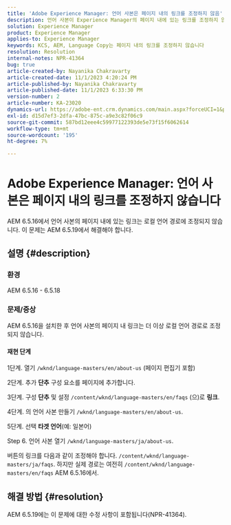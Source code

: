 ```yaml
---
title: 'Adobe Experience Manager: 언어 사본은 페이지 내의 링크를 조정하지 않음'
description: 언어 사본이 Experience Manager의 페이지 내에 있는 링크를 조정하지 않는 이유를 알아봅니다.
solution: Experience Manager
product: Experience Manager
applies-to: Experience Manager
keywords: KCS, AEM, Language Copy는 페이지 내의 링크를 조정하지 않습니다
resolution: Resolution
internal-notes: NPR-41364
bug: true
article-created-by: Nayanika Chakravarty
article-created-date: 11/1/2023 4:20:24 PM
article-published-by: Nayanika Chakravarty
article-published-date: 11/1/2023 6:33:30 PM
version-number: 2
article-number: KA-23020
dynamics-url: https://adobe-ent.crm.dynamics.com/main.aspx?forceUCI=1&pagetype=entityrecord&etn=knowledgearticle&id=4438a28e-d278-ee11-8179-6045bd0065f9
exl-id: d15d7ef3-2dfa-47bc-875c-a9e3c82f06c9
source-git-commit: 587bd12eee4c59977122393de5e73f15f6062614
workflow-type: tm+mt
source-wordcount: '195'
ht-degree: 7%

---
```


# Adobe Experience Manager: 언어 사본은 페이지 내의 링크를 조정하지 않습니다


AEM 6.5.16에서 언어 사본의 페이지 내에 있는 링크는 로컬 언어 경로에 조정되지 않습니다. 이 문제는 AEM 6.5.19에서 해결해야 합니다.

## 설명 {#description}


### <b>환경</b>

AEM 6.5.16 - 6.5.18

### 문제/증상

AEM 6.5.16을 설치한 후 언어 사본의 페이지 내 링크는 더 이상 로컬 언어 경로로 조정되지 않습니다.

#### 재현 단계

1단계. 열기 `/wknd/language-masters/en/about-us` (페이지 편집기 포함)

2단계. 추가 <b>단추</b> 구성 요소를 페이지에 추가합니다.

3단계. 구성 <b>단추</b> 및 설정 `/content/wknd/language-masters/en/faqs` (으)로 <b>링크</b>.

4단계. 의 언어 사본 만들기 `/wknd/language-masters/en/about-us`.

5단계. 선택 <b>타겟 언어</b>(예: 일본어)

Step 6. 언어 사본 열기 `/wknd/language-masters/ja/about-us`.

버튼의 링크를 다음과 같이 조정해야 합니다. `/content/wknd/language-masters/ja/faqs`. 하지만 실제 경로는 여전히 `/content/wknd/language-masters/en/faqs` AEM 6.5.16에서.


## 해결 방법 {#resolution}


AEM 6.5.19에는 이 문제에 대한 수정 사항이 포함됩니다(NPR-41364).
